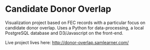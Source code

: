# Candidate Donor Overlap

Visualization project based on FEC records with a particular focus on candidate donor overlap. Uses a Python for data-processing, a local PostgreSQL database and D3/Javascript on the front-end.

Live project lives here: http://donor-overlap.samlearner.com/
